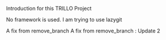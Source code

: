 Introduction for this TRILLO Project

No framework is used.
I am trying to use lazygit

A fix from remove_branch
A fix from remove_branch : Update 2
